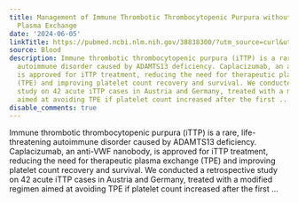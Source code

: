 ```yaml
---
title: Management of Immune Thrombotic Thrombocytopenic Purpura without Therapeutic
  Plasma Exchange
date: '2024-06-05'
linkTitle: https://pubmed.ncbi.nlm.nih.gov/38838300/?utm_source=curl&utm_medium=rss&utm_campaign=journals&utm_content=7603509&fc=None&ff=20240606180757&v=2.18.0.post9+e462414
source: Blood
description: Immune thrombotic thrombocytopenic purpura (iTTP) is a rare, life-threatening
  autoimmune disorder caused by ADAMTS13 deficiency. Caplacizumab, an anti-VWF nanobody,
  is approved for iTTP treatment, reducing the need for therapeutic plasma exchange
  (TPE) and improving platelet count recovery and survival. We conducted a retrospective
  study on 42 acute iTTP cases in Austria and Germany, treated with a modified regimen
  aimed at avoiding TPE if platelet count increased after the first ...
disable_comments: true
---
```

Immune thrombotic thrombocytopenic purpura (iTTP) is a rare, life-threatening autoimmune disorder caused by ADAMTS13 deficiency. Caplacizumab, an anti-VWF nanobody, is approved for iTTP treatment, reducing the need for therapeutic plasma exchange (TPE) and improving platelet count recovery and survival. We conducted a retrospective study on 42 acute iTTP cases in Austria and Germany, treated with a modified regimen aimed at avoiding TPE if platelet count increased after the first ...